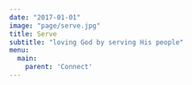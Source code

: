 ```yaml
---
date: "2017-01-01"
image: "page/serve.jpg"
title: Serve
subtitle: "loving God by serving His people"
menu:
  main:
    parent: 'Connect'
---
```


